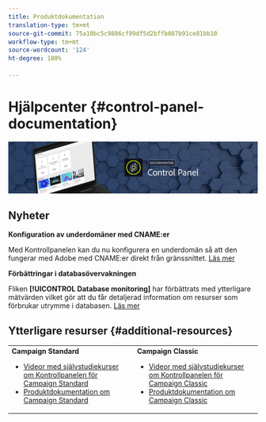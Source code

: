 ```yaml
---
title: Produktdokumentation
translation-type: tm+mt
source-git-commit: 75a10bc5c9886cf99df5d2bffb087b91ce81bb10
workflow-type: tm+mt
source-wordcount: '124'
ht-degree: 100%

---
```



# Hjälpcenter {#control-panel-documentation}

![](assets/do-not-localize/banner.png)

## Nyheter


**Konfiguration av underdomäner med CNAME:er**

Med Kontrollpanelen kan du nu konfigurera en underdomän så att den fungerar med Adobe med CNAME:er direkt från gränssnittet. [Läs mer](subdomains-certificates/using/setting-up-new-subdomain.md)

**Förbättringar i databasövervakningen**

Fliken **[!UICONTROL Database monitoring]** har förbättrats med ytterligare mätvärden vilket gör att du får detaljerad information om resurser som förbrukar utrymme i databasen. [Läs mer](performance-monitoring/using/database-monitoring.md)

## Ytterligare resurser {#additional-resources}

<table>
    <tr>
        <td><b>Campaign Standard</b><br/>
        <ul>
            <li><a href="https://docs.adobe.com/content/help/sv-SE/campaign-standard-learn/control-panel/control-panel-overview.html">Videor med självstudiekurser om Kontrollpanelen för Campaign Standard</a></li>
            <li><a href="https://docs.adobe.com/content/help/sv-SE/campaign-standard/using/campaign-standard-home.html">Produktdokumentation om Campaign Standard</a></li>
        </ul>
        </td>
        <td><b>Campaign Classic</b><br/>
        <ul>
            <li><a href="https://docs.adobe.com/content/help/sv-SE/campaign-classic-learn/control-panel/control-panel-overview.html">Videor med självstudiekurser om Kontrollpanelen för Campaign Classic</a></li>
            <li><a href="https://docs.adobe.com/content/help/sv-SE/campaign-classic/using/campaign-classic-home.html">Produktdokumentation om Campaign Classic</a></li>
        </ul>
        </td>
    </tr>
</table>
